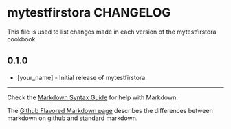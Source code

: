 # mytestfirstora CHANGELOG

This file is used to list changes made in each version of the mytestfirstora cookbook.

## 0.1.0
- [your_name] - Initial release of mytestfirstora

- - -
Check the [Markdown Syntax Guide](http://daringfireball.net/projects/markdown/syntax) for help with Markdown.

The [Github Flavored Markdown page](http://github.github.com/github-flavored-markdown/) describes the differences between markdown on github and standard markdown.
